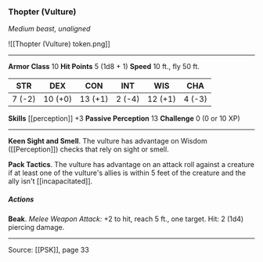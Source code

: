 ### Thopter (Vulture)
_Medium beast, unaligned_

![[Thopter (Vulture) token.png]]




---

**Armor Class** 10
**Hit Points** 5 (1d8 + 1)
**Speed** 10 ft., fly 50 ft.

| STR     | DEX     | CON     | INT     | WIS     | CHA     |
|---------|---------|---------|---------|---------|---------|
| 7 (-2) | 10 (+0) | 13 (+1) | 2 (-4) | 12 (+1) | 4 (-3) |

**Skills** [[perception]] +3
**Passive Perception** 13
**Challenge** 0 (0 or 10 XP)

---

**Keen Sight and Smell**. The vulture has advantage on Wisdom ([[Perception]]) checks that rely on sight or smell.

**Pack Tactics**. The vulture has advantage on an attack roll against a creature if at least one of the vulture's allies is within 5 feet of the creature and the ally isn't [[incapacitated]].

##### Actions
**Beak**. _Melee Weapon Attack:_ +2 to hit, reach 5 ft., one target. Hit: 2 (1d4) piercing damage.


---

Source: [[PSK]], page 33